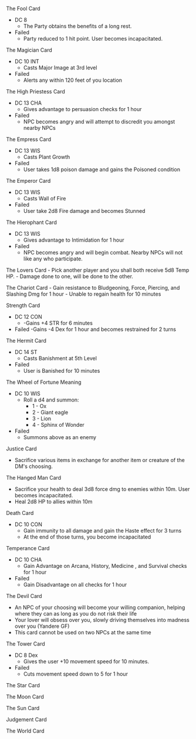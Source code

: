 
The Fool Card
- DC 8
	- The Party obtains the benefits of a long rest.
- Failed
	- Party reduced to 1 hit point. User becomes incapacitated.


The Magician Card
- DC 10 INT
	- Casts Major Image at 3rd level
- Failed
	- Alerts any within 120 feet of you location


The High Priestess Card
- DC 13 CHA
	- Gives advantage to persuasion checks for 1 hour
- Failed
	- NPC becomes angry and will attempt to discredit you amongst nearby NPCs


The Empress Card
- DC 13 WIS
	- Casts Plant Growth
- Failed
	- User takes 1d8 poison damage and gains the Poisoned condition


The Emperor Card
- DC 13 WIS
	- Casts Wall of Fire
- Failed
	- User take 2d8 Fire damage and becomes Stunned


The Hierophant Card
- DC 13 WIS
	- Gives advantage to Intimidation for 1 hour
- Failed
	- NPC becomes angry and will begin combat. Nearby NPCs will not like any who participate.


The Lovers Card
	- Pick another player and you shall both receive 5d8 Temp HP. 
	- Damage done to one, will be done to the other.


The Chariot Card
	- Gain resistance to Bludgeoning, Force, Piercing, and Slashing Dmg for 1 hour
	- Unable to regain health for 10 minutes


Strength Card
- DC 12 CON
	- -Gains +4 STR for 6 minutes
- Failed
	-Gains -4 Dex for 1 hour and becomes restrained for 2 turns


The Hermit Card
- DC 14 ST
	- Casts Banishment at 5th Level
- Failed
	- User is Banished for 10 minutes


The Wheel of Fortune Meaning
- DC 10 WIS
	- Roll a d4 and summon:
		- 1 - Ox
		- 2 - Giant eagle
		- 3 - Lion
		- 4 - Sphinx of Wonder
- Failed
	- Summons above as an enemy


Justice Card
- Sacrifice various items in exchange for another item or creature of the DM's choosing.


The Hanged Man Card
- Sacrifice your health to deal 3d8 force dmg to enemies within 10m. User becomes incapacitated.
- Heal 2d8 HP to allies within 10m


Death Card
- DC 10 CON
	- Gain immunity to all damage and gain the Haste effect for 3 turns
	- At the end of those turns, you become incapacitated


Temperance Card
- DC 10 CHA
	- Gain Advantage on Arcana, History, Medicine , and Survival checks for 1 hour
- Failed
	- Gain Disadvantage on all checks for 1 hour


The Devil Card
- An NPC of your choosing will become your willing companion, helping where they can as long as you do not risk their life
- Your lover will obsess over you, slowly driving themselves into madness over you (Yandere GF)
- This card cannot be used on two NPCs at the same time


The Tower Card
- DC 8 Dex
	- Gives the user +10 movement speed for 10 minutes.
- Failed
	- Cuts movement speed down to 5 for 1 hour

The Star Card


The Moon Card


The Sun Card


Judgement Card


The World Card